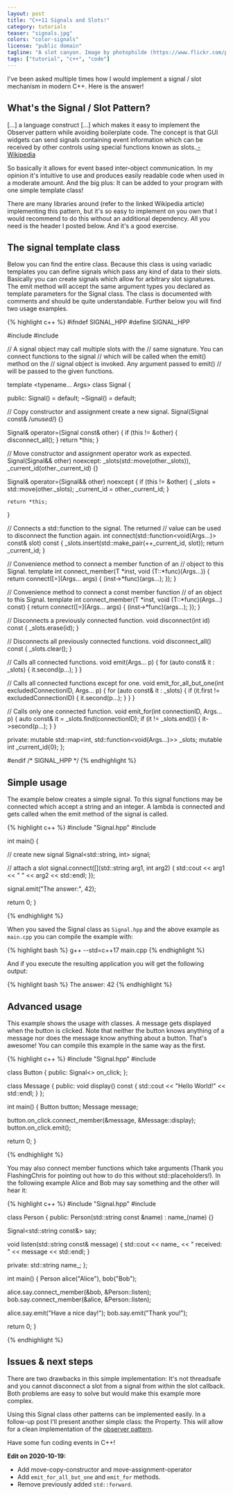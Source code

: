 ```yaml
---
layout: post
title: "C++11 Signals and Slots!"
category: tutorials
teaser: "signals.jpg"
colors: "color-signals"
license: "public domain"
tagline: "A slot canyon. Image by photophilde (https://www.flickr.com/photos/photophilde/5000685616/)"
tags: ["tutorial", "c++", "code"]
---
```


I've been asked multiple times how I would implement a signal / slot mechanism in modern C++. Here is the answer!

<!--more-->

## What's the Signal / Slot Pattern?

<div class="quote"> [...] a language construct [...] which makes it easy to implement the Observer pattern while avoiding boilerplate code. The concept is that GUI widgets can send signals containing event information which can be received by other controls using special functions known as slots.<a href="https://en.wikipedia.org/wiki/Signals_and_slots"> - Wikipedia</a></div>

So basically it allows for event based inter-object communication. In my opinion it's intuitive to use and produces easily readable code when used in a moderate amount. And the big plus: It can be added to your program with one simple template class!

There are many libraries around (refer to the linked Wikipedia article) implementing this pattern, but it's so easy to implement on you own that I would recommend to do this without an additional dependency. All you need is the header I posted below. And it's a good exercise.

## The signal template class

Below you can find the entire class. Because this class is using variadic templates you can define signals which pass any kind of data to their slots. Basically you can create signals which allow for arbitrary slot signatures. The emit method will accept the same argument types you declared as template parameters for the Signal class. The class is documented with comments and should be quite understandable. Further below you will find two usage examples.

{% highlight c++ %}
#ifndef SIGNAL_HPP
#define SIGNAL_HPP

#include <functional>
#include <map>

// A signal object may call multiple slots with the
// same signature. You can connect functions to the signal
// which will be called when the emit() method on the
// signal object is invoked. Any argument passed to emit()
// will be passed to the given functions.

template <typename... Args>
class Signal {

 public:
  Signal()  = default;
  ~Signal() = default;

  // Copy constructor and assignment create a new signal.
  Signal(Signal const& /*unused*/) {}

  Signal& operator=(Signal const& other) {
    if (this != &other) {
      disconnect_all();
    }
    return *this;
  }

  // Move constructor and assignment operator work as expected.
  Signal(Signal&& other) noexcept:
    _slots(std::move(other._slots)),
    _current_id(other._current_id) {}

  Signal& operator=(Signal&& other) noexcept {
    if (this != &other) {
      _slots     = std::move(other._slots);
      _current_id = other._current_id;
    }

    return *this;
  }


  // Connects a std::function to the signal. The returned
  // value can be used to disconnect the function again.
  int connect(std::function<void(Args...)> const& slot) const {
    _slots.insert(std::make_pair(++_current_id, slot));
    return _current_id;
  }

   // Convenience method to connect a member function of an
   // object to this Signal.
  template <typename T>
  int connect_member(T *inst, void (T::*func)(Args...)) {
    return connect([=](Args... args) { 
      (inst->*func)(args...); 
    });
  }

  // Convenience method to connect a const member function
  // of an object to this Signal.
  template <typename T>
  int connect_member(T *inst, void (T::*func)(Args...) const) {
    return connect([=](Args... args) {
      (inst->*func)(args...); 
    });
  }

  // Disconnects a previously connected function.
  void disconnect(int id) const {
    _slots.erase(id);
  }

  // Disconnects all previously connected functions.
  void disconnect_all() const {
    _slots.clear();
  }

  // Calls all connected functions.
  void emit(Args... p) {
    for (auto const& it : _slots) {
      it.second(p...);
    }
  }

  // Calls all connected functions except for one.
  void emit_for_all_but_one(int excludedConnectionID, Args... p) {
    for (auto const& it : _slots) {
      if (it.first != excludedConnectionID) {
        it.second(p...);
      }
    }
  }

  // Calls only one connected function.
  void emit_for(int connectionID, Args... p) {
    auto const& it = _slots.find(connectionID);
    if (it != _slots.end()) {
      it->second(p...);
    }
  }

 private:
  mutable std::map<int, std::function<void(Args...)>> _slots;
  mutable int                                         _current_id{0};
};

#endif /* SIGNAL_HPP */
{% endhighlight %}

## Simple usage

The example below creates a simple signal. To this signal functions may be connected which accept a string and an integer. A lambda is connected and gets called when the emit method of the signal is called.

{% highlight c++ %}
#include "Signal.hpp"
#include <iostream>

int main() {

  // create new signal
  Signal<std::string, int> signal;

  // attach a slot
  signal.connect([](std::string arg1, int arg2) {
    std::cout << arg1 << " " << arg2 << std::endl;
  });

  signal.emit("The answer:", 42);

  return 0;
}

{% endhighlight %}

When you saved the Signal class as `Signal.hpp` and the above example as `main.cpp` you can compile the example with:

{% highlight bash %}
g++ --std=c++17 main.cpp
{% endhighlight %}

And if you execute the resulting application you will get the following output:

{% highlight bash %}
The answer: 42
{% endhighlight %}


## Advanced usage

This example shows the usage with classes. A message gets displayed when the button is clicked. Note that neither the button knows anything of a message nor does the message know anything about a button. That's awesome! You can compile this example in the same way as the first.

{% highlight c++ %}
#include "Signal.hpp"
#include <iostream>

class Button {
 public:
  Signal<> on_click;
};

class Message {
 public:
  void display() const {
    std::cout << "Hello World!" << std::endl;
  }
};

int main() {
  Button  button;
  Message message;

  button.on_click.connect_member(&message, &Message::display);
  button.on_click.emit();

  return 0;
}

{% endhighlight %}

You may also connect member functions which take arguments (Thank you FlashingChris for pointing out how to do this without std::placeholders!). In the following example Alice and Bob may say something and the other will hear it:

{% highlight c++ %}
#include "Signal.hpp"
#include <iostream>

class Person {
public:
  Person(std::string const &name) : name_(name) {}

  Signal<std::string const&> say;

  void listen(std::string const& message) {
    std::cout << name_ << " received: " << message << std::endl;
  }

private:
  std::string name_;
};

int main() {
  Person alice("Alice"), bob("Bob");

  alice.say.connect_member(&bob, &Person::listen);
  bob.say.connect_member(&alice, &Person::listen);

  alice.say.emit("Have a nice day!");
  bob.say.emit("Thank you!");

  return 0;
}

{% endhighlight %}

## Issues & next steps

There are two drawbacks in this simple implementation: It's not threadsafe and you cannot disconnect a slot from a signal from within the slot callback. Both problems are easy to solve but would make this example more complex.

Using this Signal class other patterns can be implemented easily. In a follow-up post I'll present another simple class: the Property. This will allow for a clean implementation of the [observer pattern](https://en.wikipedia.org/wiki/Observer_pattern).

Have some fun coding events in C++!

**Edit on 2020-10-19:**
* Add move-copy-constructor and move-assignment-operator
* Add `emit_for_all_but_one` and `emit_for` methods.
* Remove previously added `std::forward`.
